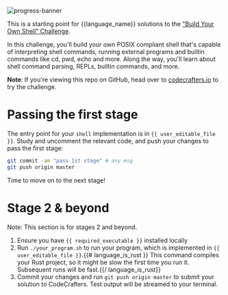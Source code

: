 ![progress-banner](https://codecrafters.io/landing/images/default_progress_banners/shell.png)

This is a starting point for {{language_name}} solutions to the
["Build Your Own Shell" Challenge](https://app.codecrafters.io/courses/shell/overview).

In this challenge, you'll build your own POSIX compliant shell that's capable of interpreting shell commands, running external programs and builtin commands like cd, pwd, echo and more. Along the way, you'll learn about shell command parsing, REPLs, builtin commands, and more.

**Note**: If you're viewing this repo on GitHub, head over to [codecrafters.io](https://codecrafters.io) to try the challenge.

# Passing the first stage

The entry point for your `shell` implementation is in `{{ user_editable_file }}`. Study and uncomment the relevant code, and
push your changes to pass the first stage:

```sh
git commit -am "pass 1st stage" # any msg
git push origin master
```

Time to move on to the next stage!

# Stage 2 & beyond

Note: This section is for stages 2 and beyond.

1. Ensure you have `{{ required_executable }}` installed locally
1. Run `./your_program.sh` to run your program, which is implemented in
   `{{ user_editable_file }}`.{{# language_is_rust }} This command compiles your
   Rust project, so it might be slow the first time you run it. Subsequent runs
   will be fast.{{/ language_is_rust}}
1. Commit your changes and run `git push origin master` to submit your solution
   to CodeCrafters. Test output will be streamed to your terminal.
